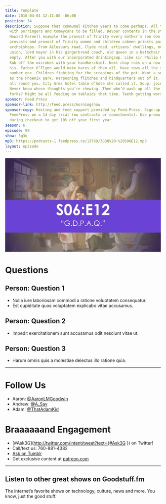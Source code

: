 ```yaml
---
title: Template
date: 2016-04-01 12:11:00 -06:00
position: 34
description: Suppose that communal kitchen years to come perhaps. All trotting down
  with porringers and tommycans to be filled. Devour contents in the street. John
  Howard Parnell example the provost of Trinity every mother’s son don’t talk of your
  provosts and provost of Trinity women and children cabmen priests parsons fieldmarshals
  archbishops. From Ailesbury road, Clyde road, artisans’ dwellings, north Dublin
  union, lord mayor in his gingerbread coach, old queen in a bathchair. My plate’s
  empty. After you with our incorporated drinkingcup. Like sir Philip Crampton’s fountain.
  Rub off the microbes with your handkerchief. Next chap rubs on a new batch with
  his. Father O’Flynn would make hares of them all. Have rows all the same. All for
  number one. Children fighting for the scrapings of the pot. Want a souppot as big
  as the Phoenix park. Harpooning flitches and hindquarters out of it. Hate people
  all round you. City Arms hotel table d’hôte she called it. Soup, joint and sweet.
  Never know whose thoughts you’re chewing. Then who’d wash up all the plates and
  forks? Might be all feeding on tabloids that time. Teeth getting worse and worse.
sponsor: Feed.Press
sponsor-link: http://feed.press/morningshow
sponsor-copy: Hosting and feed support provided by Feed.Press. Sign-up today and try
  FeedPress on a 14 day trial (no contracts or commitments). Use promo code `morningshow`
  during checkout to get 10% off your first year
season: 6
episode: 99
show: 3g3q
mp3: https://podcasts-1.feedpress.co/13789/3G3Q%20-%20S06E12.mp3
layout: episode
---
```


![3G3Q - S06e12.jpg](/uploads/3G3Q%20-%20S06e12.jpg)

# Questions

## Person: Question 1

* Nulla iure laboriosam commodi a ratione voluptatem consequatur.
* Est cupiditate quos voluptatem explicabo vitae accusamus.

## Person: Question 2

* Impedit exercitationem sunt accusamus odit nesciunt vitae ut.

## Person: Question 3

* Harum omnis quis a molestiae delectus illo ratione quia.

***

# Follow Us

* Aaron: [@AaronLMGoodwin](http://twitter.com/aaronlmgoodwin)
* Andrew: [@A_Sav](http://twitter.com/a_sav)
* Adam: [@ThatAdamKid](http://twitter.com/thatadamkid)

# Braaaaaand Engagement

* [#Ask3G](http://twitter.com/intent/tweet?text={#Ask3G }) on Twitter!
* Call/text us: 760-881-4382
* [Ask on Tumblr](http://3g3q.co/ask)
* Get exclusive content at [patreon.com](http://www.patreon.com/3g3q)

---

## Listen to other great shows on Goodstuff.fm

The internet’s favorite shows on technology, culture, news and more. You know, just the good stuff.

